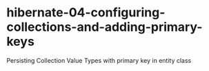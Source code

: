 # hibernate-04-configuring-collections-and-adding-primary-keys
Persisting Collection Value Types with primary key in entity class
